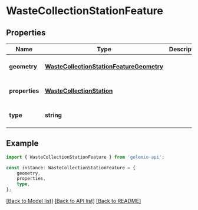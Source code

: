 # WasteCollectionStationFeature


## Properties

Name | Type | Description | Notes
------------ | ------------- | ------------- | -------------
**geometry** | [**WasteCollectionStationFeatureGeometry**](WasteCollectionStationFeatureGeometry.md) |  | [optional] [default to undefined]
**properties** | [**WasteCollectionStation**](WasteCollectionStation.md) |  | [optional] [default to undefined]
**type** | **string** |  | [optional] [default to undefined]

## Example

```typescript
import { WasteCollectionStationFeature } from 'golemio-api';

const instance: WasteCollectionStationFeature = {
    geometry,
    properties,
    type,
};
```

[[Back to Model list]](../README.md#documentation-for-models) [[Back to API list]](../README.md#documentation-for-api-endpoints) [[Back to README]](../README.md)

